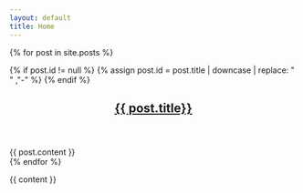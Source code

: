 ```yaml
---
layout: default
title: Home
---
```


<div id="articles">
{% for post in site.posts %}

  {% if post.id != null  %}
    {% assign post.id  =  post.title | downcase | replace: " " ,"-" %} 
  {% endif %}
  <article>
    <header>
      <h2 class="page-header">
        <a href="#{{post.id}}" data-toggle="collapse" data-parent="#articles">{{ post.title}}</a>
      </h2>  
    </header>
    <section id="{{post.id}}" class="collapse">
      {{ post.content }}
    </section>
  </article>
{% endfor %}
</div>

{{ content }}



